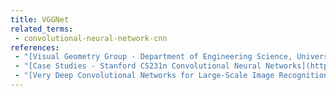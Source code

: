 ```yaml
---
title: VGGNet
related_terms:
 - convolutional-neural-network-cnn
references:
 - "[Visual Geometry Group - Department of Engineering Science, University of Oxford](http://www.robots.ox.ac.uk/~vgg/)"
 - "[Case Studies - Stanford CS231n Convolutional Neural Networks](http://cs231n.github.io/convolutional-networks/#case)"
 - "[Very Deep Convolutional Networks for Large-Scale Image Recognition](https://arxiv.org/abs/1409.1556)"
---
```

